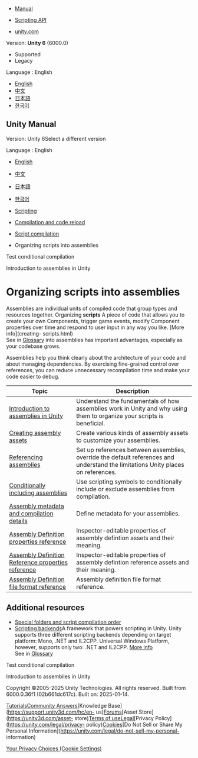 [](https://docs.unity3d.com)

  * [Manual](../Manual/index.html)
  * [Scripting API](../ScriptReference/index.html)

  * [unity.com](https://unity.com/)

Version: **Unity 6** (6000.0)

  * Supported
  * Legacy

Language : English

  * [English](/Manual/assembly-definition-files.html)
  * [中文](/cn/current/Manual/assembly-definition-files.html)
  * [日本語](/ja/current/Manual/assembly-definition-files.html)
  * [한국어](/kr/current/Manual/assembly-definition-files.html)

[](https://docs.unity3d.com)

## Unity Manual

Version: Unity 6Select a different version

Language : English

  * [English](/Manual/assembly-definition-files.html)
  * [中文](/cn/current/Manual/assembly-definition-files.html)
  * [日本語](/ja/current/Manual/assembly-definition-files.html)
  * [한국어](/kr/current/Manual/assembly-definition-files.html)

  * [Scripting](scripting.html)
  * [Compilation and code reload ](compilation-and-code-reload.html)
  * [Script compilation](script-compilation.html)
  * Organizing scripts into assemblies

[](test-conditional-compilation.html)

Test conditional compilation

[](assembly-definitions-intro.html)

Introduction to assemblies in Unity

# Organizing scripts into assemblies

Assemblies are individual units of compiled code that group types and
resources together. Organizing **scripts** A piece of code that allows you to
create your own Components, trigger game events, modify Component properties
over time and respond to user input in any way you like. [More info](creating-
scripts.html)  
See in [Glossary](Glossary.html#Scripts) into assemblies has important
advantages, especially as your codebase grows.

Assemblies help you think clearly about the architecture of your code and
about managing dependencies. By exercising fine-grained control over
references, you can reduce unnecessary recompilation time and make your code
easier to debug.

**Topic** | **Description**  
---|---  
[Introduction to assemblies in Unity](assembly-definitions-intro.html) | Understand the fundamentals of how assemblies work in Unity and why using them to organize your scripts is beneficial.  
[Creating assembly assets](assembly-definitions-creating.html) | Create various kinds of assembly assets to customize your assemblies.  
[Referencing assemblies](assembly-definitions-referencing.html) | Set up references between assemblies, override the default references and understand the limitations Unity places on references.  
[Conditionally including assemblies](assembly-definition-includes.html) | Use scripting symbols to conditionally include or exclude assemblies from compilation.  
[Assembly metadata and compilation details](assembly-definition-metadata.html) | Define metadata for your assemblies.  
[Assembly Definition properties reference](class-AssemblyDefinitionImporter.html) | Inspector-editable properties of assembly defintion assets and their meaning.  
[Assembly Definition Reference properties reference](class-AssemblyDefinitionReferenceImporter.html) | Inspector-editable properties of assembly defintion reference assets and their meaning.  
[Assembly Definition file format reference](assembly-definition-file-format.html) | Assembly definition file format reference.  
  
## Additional resources

  * [Special folders and script compilation order](script-compile-order-folders.html)
  * [Scripting backends](scripting-backends.html)A framework that powers scripting in Unity. Unity supports three different scripting backends depending on target platform: Mono, .NET and IL2CPP. Universal Windows Platform, however, supports only two: .NET and IL2CPP. [More info](scripting-backends.html)  
See in [Glossary](Glossary.html#ScriptingBackend)

[](test-conditional-compilation.html)

Test conditional compilation

[](assembly-definitions-intro.html)

Introduction to assemblies in Unity

Copyright ©2005-2025 Unity Technologies. All rights reserved. Built from
6000.0.36f1 (02b661dc617c). Built on: 2025-01-14.

[Tutorials](https://learn.unity.com/)[Community
Answers](https://answers.unity3d.com)[Knowledge
Base](https://support.unity3d.com/hc/en-
us)[Forums](https://forum.unity3d.com)[Asset Store](https://unity3d.com/asset-
store)[Terms of
use](https://docs.unity3d.com/Manual/TermsOfUse.html)[Legal](https://unity.com/legal)[Privacy
Policy](https://unity.com/legal/privacy-
policy)[Cookies](https://unity.com/legal/cookie-policy)[Do Not Sell or Share
My Personal Information](https://unity.com/legal/do-not-sell-my-personal-
information)

[Your Privacy Choices (Cookie Settings)](javascript:void\(0\);)

